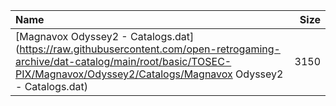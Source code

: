 |Name|Size|
|:---|---:|
|[Magnavox Odyssey2 - Catalogs.dat](https://raw.githubusercontent.com/open-retrogaming-archive/dat-catalog/main/root/basic/TOSEC-PIX/Magnavox/Odyssey2/Catalogs/Magnavox Odyssey2 - Catalogs.dat)|3150|
